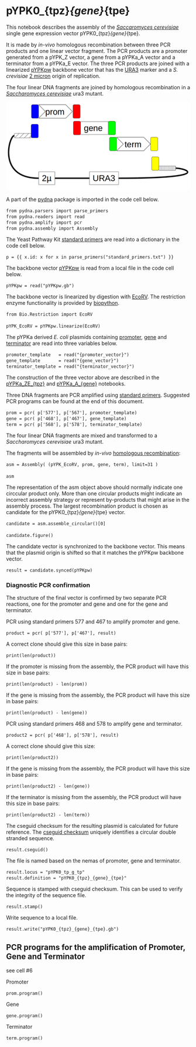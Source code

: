 # pYPK0_{tpz}_{gene}_{tpe}

This notebook describes the assembly of the [_Saccaromyces cerevisiae_](www.yeastgenome.org)
single gene expression vector pYPK0_{tpz}_{gene}_{tpe}.

It is made by _in-vivo_ homologous recombination between three PCR products and one linear vector fragment.
The PCR products are a promoter generated from a pYPK_Z vector, a gene from a pYPKa_A vector and 
a terminator from a pYPKa_E vector. The three PCR products are joined with
a linearized [pYPKpw](https://github.com/BjornFJohansson/ypk-xylose-pathways/blob/master/notebooks/pYPKpw.ipynb) 
backbone vector that has the [URA3](http://www.yeastgenome.org/locus/S000000747/overview) 
marker and a _S. crevisiae_ [2 micron](http://blog.addgene.org/plasmids-101-yeast-vectors) origin of replication. 

The four linear DNA fragments are joined by homologous recombination in a 
[_Saccharomyces cerevisiae_](http://wiki.yeastgenome.org/index.php/Commonly_used_strains) ura3 mutant.

![pYPK0_promoter_gene_terminator](tp_g_tp.png "pYPK0_promoter_gene_terminator")

A part of the [pydna](https://pypi.python.org/pypi/pydna/) package is imported in the code cell below.

    from pydna.parsers import parse_primers
    from pydna.readers import read
    from pydna.amplify import pcr
    from pydna.assembly import Assembly

The Yeast Pathway Kit [standard primers](standard_primers.txt) are read into a dictionary in the code cell below.

	p = {{ x.id: x for x in parse_primers("standard_primers.txt") }}

The backbone vector [pYPKpw](pYPKpw.gb) is read from a local file in the code cell below.

	pYPKpw = read("pYPKpw.gb")

The backbone vector is linearized by digestion with [EcoRV](http://rebase.neb.com/rebase/enz/EcoRV.html).
The restriction enzyme functionality is provided by [biopython](http://biopython.org). 

	from Bio.Restriction import EcoRV

	pYPK_EcoRV = pYPKpw.linearize(EcoRV)

The pYPKa derived _E. coli_ plasmids containing [promoter](pYPKa_Z_{tpz}.gb), [gene](pYPKa_A_{gene}.gb) and [terminator](pYPKa_E_{tpe}.gb)
are read into three variables below.

	promoter_template   = read("{promoter_vector}")
	gene_template       = read("{gene_vector}")
	terminator_template = read("{terminator_vector}")

The construction of the three vector above are described in the [pYPKa_ZE_{tpz}](pYPKa_ZE_{tpz}.ipynb) and [pYPKa_A_{gene}](pYPKa_A_{gene}.ipynb) notebooks.

Three DNA fragments are PCR amplified using [standard primers](standard_primers.txt). Suggested PCR programs can be found at the end of this document.

	prom = pcr( p['577'], p['567'], promoter_template)
	gene = pcr( p['468'], p['467'], gene_template)
	term = pcr( p['568'], p['578'], terminator_template)

The four linear DNA fragments are mixed and transformed
to a _Saccharomyces cerevisiae_ ura3 mutant.

The fragments will be assembled by _in-vivo_ [homologous recombination](http://www.ncbi.nlm.nih.gov/pubmed/2828185):

	asm = Assembly( (pYPK_EcoRV, prom, gene, term), limit=31 )

	asm

The representation of the asm object above should normally indicate one circcular product only.
More than one circular products might indicate an incorrect assembly strategy or represent
by-products that might arise in the assembly process.
The largest recombination product is chosen as candidate for the pYPK0_{tpz}_{gene}_{tpe} vector.

	candidate = asm.assemble_circular()[0]

	candidate.figure()

The candidate vector is synchronized to the backbone vector. This means that
the plasmid origin is shifted so that it matches the pYPKpw backbone vector.

	result = candidate.synced(pYPKpw)

### Diagnostic PCR confirmation

The structure of the final vector is confirmed by two
separate PCR reactions, one for the promoter and gene and
one for the gene and terminator.

PCR using standard primers 577 and 467 to amplify promoter and gene.

	product = pcr( p['577'], p['467'], result)

A correct clone should give this size in base pairs:

	print(len(product))

If the promoter is missing from the assembly, the PCR product will have this size in base pairs:

	print(len(product) - len(prom))

If the gene is missing from the assembly, the PCR product will have this size in base pairs:

	print(len(product) - len(gene))

PCR using standard primers 468 and 578 to amplify gene and terminator.

	product2 = pcr( p['468'], p['578'], result)

A correct clone should give this size:

	print(len(product2))

If the gene is missing from the assembly, the PCR product will have this size in base pairs:

	print(len(product2) - len(gene))

If the terminator is missing from the assembly, the PCR product will have this size in base pairs:

	print(len(product2) - len(term))

The cseguid checksum for the resulting plasmid is calculated for future reference.
The [cseguid checksum](http://pydna.readthedocs.org/en/latest/pydna.html#pydna.utils.cseguid) 
uniquely identifies a circular double stranded sequence.

	result.cseguid()

The file is named based on the nemas of promoter, gene and terminator.

	result.locus = "pYPK0_tp_g_tp"
	result.definition = "pYPK0_{tpz}_{gene}_{tpe}"

Sequence is stamped with cseguid checksum. This can be used to verify the 
integrity of the sequence file.

	result.stamp()

Write sequence to a local file.

	result.write("pYPK0_{tpz}_{gene}_{tpe}.gb")

## PCR programs for the amplification of Promoter, Gene and Terminator

see cell #6

Promoter

	prom.program()

Gene

	gene.program()

Terminator

	term.program()
